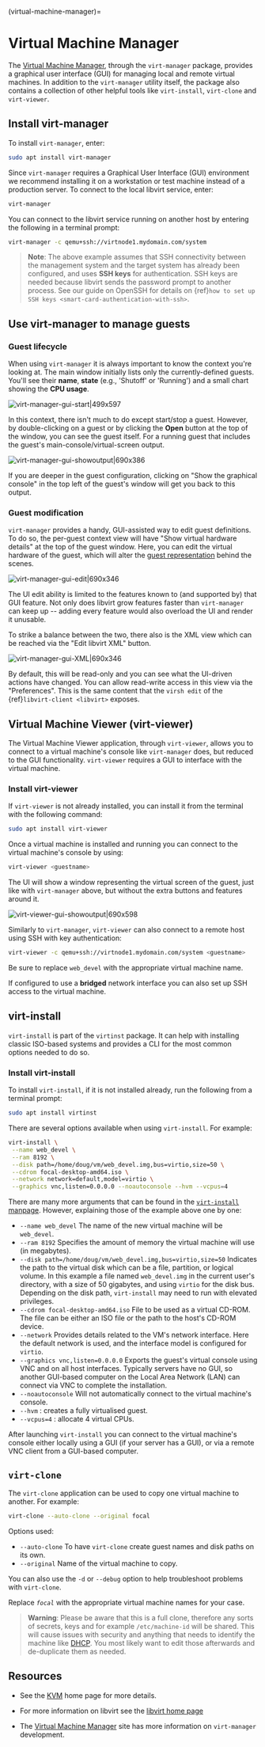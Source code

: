(virtual-machine-manager)=
# Virtual Machine Manager

The [Virtual Machine Manager](https://virt-manager.org/), through the `virt-manager` package, provides a graphical user interface (GUI) for managing local and remote virtual machines. In addition to the `virt-manager` utility itself, the package also contains a collection of other helpful tools like `virt-install`, `virt-clone` and `virt-viewer`.

## Install virt-manager

To install `virt-manager`, enter:

```bash
sudo apt install virt-manager
```

Since `virt-manager` requires a Graphical User Interface (GUI) environment we recommend installing it on a workstation or test machine instead of a production server. To connect to the local libvirt service, enter:

```bash
virt-manager
```

You can connect to the libvirt service running on another host by entering the following in a terminal prompt:

```bash
virt-manager -c qemu+ssh://virtnode1.mydomain.com/system
```

> **Note**:
> The above example assumes that SSH connectivity between the management system and the target system has already been configured, and uses **SSH keys** for authentication. SSH keys are needed because libvirt sends the password prompt to another process. See our guide on OpenSSH for details on {ref}`how to set up SSH keys <smart-card-authentication-with-ssh>`.

## Use virt-manager to manage guests

### Guest lifecycle 

When using `virt-manager` it is always important to know the context you're looking at. The main window initially lists only the currently-defined guests. You'll see their **name**, **state** (e.g., 'Shutoff' or 'Running') and a small chart showing the **CPU usage**.

![virt-manager-gui-start|499x597](https://assets.ubuntu.com/v1/07edc140-virt-manager-gui-start.png) 

In this context, there isn't much to do except start/stop a guest. However, by double-clicking on a guest or by clicking the **Open** button at the top of the window, you can see the guest itself. For a running guest that includes the guest's main-console/virtual-screen output.

![virt-manager-gui-showoutput|690x386](https://assets.ubuntu.com/v1/dda60637-virt-manager-gui-show-output.png) 

If you are deeper in the guest configuration, clicking on "Show the graphical console" in the top left of the guest's window will get you back to this output.

### Guest modification

`virt-manager` provides a handy, GUI-assisted way to edit guest definitions. To do so, the per-guest context view will have "Show virtual hardware details" at the top of the guest window. Here, you can edit the virtual hardware of the guest, which will alter the [guest representation](https://libvirt.org/formatdomain.html) behind the scenes.

![virt-manager-gui-edit|690x346](https://assets.ubuntu.com/v1/7422b267-virt-manager-gui-edit.png) 

The UI edit ability is limited to the features known to (and supported by) that GUI feature. Not only does libvirt grow features faster than `virt-manager` can keep up -- adding every feature would also overload the UI and render it unusable.

To strike a balance between the two, there also is the XML view which can be reached via the "Edit libvirt XML" button.

![virt-manager-gui-XML|690x346](https://assets.ubuntu.com/v1/34e3503f-virt-manager-gui-xml.png) 

By default, this will be read-only and you can see what the UI-driven actions have changed. You can allow read-write access in this view via the "Preferences". This is the same content that the `virsh edit` of the {ref}`libvirt-client <libvirt>` exposes.

## Virtual Machine Viewer (virt-viewer)

The Virtual Machine Viewer application, through `virt-viewer`, allows you to connect to a virtual machine's console like `virt-manager` does, but reduced to the GUI functionality. `virt-viewer` requires a GUI to interface with the virtual machine.

### Install virt-viewer

If `virt-viewer` is not already installed, you can install it from the terminal with the following command:

```bash
sudo apt install virt-viewer
```

Once a virtual machine is installed and running you can connect to the virtual machine's console by using:

```bash
virt-viewer <guestname>
```

The UI will show a window representing the virtual screen of the guest, just like with `virt-manager` above, but without the extra buttons and features around it.

![virt-viewer-gui-showoutput|690x598](https://assets.ubuntu.com/v1/a38dc56a-virt-viewer-gui-show-output.png) 

Similarly to `virt-manager`, `virt-viewer` can also connect to a remote host using SSH with key authentication:

```bash
virt-viewer -c qemu+ssh://virtnode1.mydomain.com/system <guestname>
```

Be sure to replace `web_devel` with the appropriate virtual machine name.

If configured to use a **bridged** network interface you can also set up SSH access to the virtual machine.

## virt-install

`virt-install` is part of the `virtinst` package. It can help with installing classic ISO-based systems and provides a CLI for the most common options needed to do so. 

### Install virt-install

To install `virt-install`, if it is not installed already, run the following from a terminal prompt:

```bash
sudo apt install virtinst
```

There are several options available when using `virt-install`. For example:

```bash
virt-install \
 --name web_devel \
 --ram 8192 \
 --disk path=/home/doug/vm/web_devel.img,bus=virtio,size=50 \
 --cdrom focal-desktop-amd64.iso \
 --network network=default,model=virtio \
 --graphics vnc,listen=0.0.0.0 --noautoconsole --hvm --vcpus=4
```

There are many more arguments that can be found in the [`virt-install` manpage](https://manpages.ubuntu.com/manpages/jammy/man1/virt-install.1.html). However, explaining those of the example above one by one:

* `--name web_devel`
   The name of the new virtual machine will be `web_devel`.
* `--ram 8192`
   Specifies the amount of memory the virtual machine will use (in megabytes).
* `--disk path=/home/doug/vm/web_devel.img,bus=virtio,size=50`
   Indicates the path to the virtual disk which can be a file, partition, or logical volume. In this example a file named `web_devel.img` in the current user's directory, with a size of 50 gigabytes, and using `virtio` for the disk bus. Depending on the disk path, `virt-install` may need to run with elevated privileges. 
* `--cdrom focal-desktop-amd64.iso`
   File to be used as a virtual CD-ROM. The file can be either an ISO file or the path to the host's CD-ROM device.
* `--network`
   Provides details related to the VM's network interface. Here the default network is used, and the interface model is configured for `virtio`.
* `--graphics vnc,listen=0.0.0.0`
   Exports the guest's virtual console using VNC and on all host interfaces. Typically servers have no GUI, so another GUI-based computer on the Local Area Network (LAN) can connect via VNC to complete the installation.
* `--noautoconsole`
   Will not automatically connect to the virtual machine's console.
* `--hvm` : creates a fully virtualised guest.
* `--vcpus=4` : allocate 4 virtual CPUs.

After launching `virt-install` you can connect to the virtual machine's console either locally using a GUI (if your server has a GUI), or via a remote VNC client from a GUI-based computer.

## `virt-clone`

The `virt-clone` application can be used to copy one virtual machine to another. For example:

```bash
virt-clone --auto-clone --original focal
```

Options used:
* `--auto-clone`
   To have `virt-clone` create guest names and disk paths on its own.
* `--original`
   Name of the virtual machine to copy.

You can also use the `-d` or `--debug` option to help troubleshoot problems with `virt-clone`.

Replace *`focal`* with the appropriate virtual machine names for your case.

> **Warning**: 
> Please be aware that this is a full clone, therefore any sorts of secrets, keys and for example `/etc/machine-id` will be shared. This will cause issues with security and anything that needs to identify the machine like [DHCP](https://documentation.ubuntu.com/server/reference/glossary/#term-DHCP). You most likely want to edit those afterwards and de-duplicate them as needed.

## Resources

  - See the [KVM](http://www.linux-kvm.org/) home page for more details.

  - For more information on libvirt see the [libvirt home page](http://libvirt.org/)

  - The [Virtual Machine Manager](http://virt-manager.org/) site has more information on `virt-manager` development.
